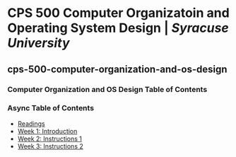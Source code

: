 # CPS 500 Computer Organizatoin and Operating System Design | *Syracuse University*
## cps-500-computer-organization-and-os-design
### Computer Organization and OS Design Table of Contents

### Async Table of Contents
- [Readings](/readings/README.md#computer-organization-and-design--the-hardwaresoftware-interface)
- [Week 1: Introduction](/async/week1_intro/README.md#week-1-introduction)
- [Week 2: Instructions 1](/async/week2_instructions1/README.md#week-2-instructions-1)
- [Week 3: Instructions 2](/async/week3_instructions2/README.md#week-3-instructions-2)